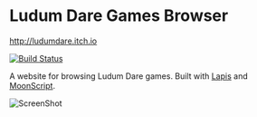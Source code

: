 # Ludum Dare Games Browser

<http://ludumdare.itch.io>


[![Build Status](https://travis-ci.org/leafo/ludum-dare-browser.svg?branch=master)](https://travis-ci.org/leafo/ludum-dare-browser)

A website for browsing Ludum Dare games. Built with [Lapis][2] and
[MoonScript][1].

![ScreenShot](http://leafo.net/shotsnb/2013-05-11_23-26-37.png)

 [1]: http://moonscript.org
 [2]: http://leafo.net/lapis

